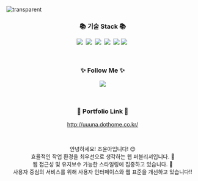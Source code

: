 ![transparent](https://capsule-render.vercel.app/api?type=transparent&fontColor=0057FF&text=Yoona's%20GitHub%20&height=150&fontSize=60&desc=Welcome!&descAlignY=75&descAlign=60)
<br>

<h3 align="center">📚 기술 Stack 📚</h3>
<p align="center">
  <img src="https://img.shields.io/badge/react-61DAFB?style=flat-square&logo=react&logoColor=white"/>&nbsp; 
  <img src="https://img.shields.io/badge/html5-E34F26?style=flat-square&logo=html5&logoColor=white"/>&nbsp;                
  <img src="https://img.shields.io/badge/css-1572B6?style=flat-square&logo=css3&logoColor=white"/>&nbsp;     
  <img src="https://img.shields.io/badge/sass-CC6699?style=flat-square&logo=sass&logoColor=white"/>&nbsp;     
  <img src="https://img.shields.io/badge/Javascript-ffb13b?style=flat-square&logo=javascript&logoColor=white"/> 
  <img src="https://img.shields.io/badge/jquery-0769AD?style=flat-square&logo=jquery&logoColor=white">&nbsp;         
  <br>
</p>
<br>

<h3 align="center">✨ Follow Me ✨</h3>
<p align="center">
  <a href="mailto:yacho.215@gmail.com" target="_blank"><img src="https://img.shields.io/badge/Gmail-d14836?style=flat-square&logo=Gmail&logoColor=white&link=yacho.215@gmail.com"/></a>
</p>
<br>

<h3 align="center">📧 Portfolio Link 📧</h3>
<p align="center">
  <a href="http://uuuna.dothome.co.kr/" target="_blank">http://uuuna.dothome.co.kr/</a>
</p>
<br>

<p align="center">
  안녕하세요! 조윤아입니다! 😊<br>
  효율적인 작업 환경을 최우선으로 생각하는 웹 퍼블리셔입니다. 🌟<br>
  웹 접근성 및 유지보수 가능한 스타일링에 집중하고 있습니다. 🚀<br>
  사용자 중심의 서비스를 위해 사용자 인터페이스와 웹 표준을 개선하고 있습니다‼️<br>
</p>
<br>
